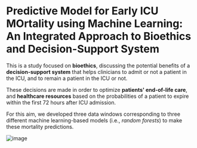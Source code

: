 # Predictive Model for Early ICU MOrtality using Machine Learning: An Integrated Approach to Bioethics and Decision-Support System

This is a study focused on **bioethics**, discussing the potential benefits of a **decision-support system** that helps clinicians to admit or not a patient in the ICU, and to remain a patient in the ICU or not.

These decisions are made in order to optimize **patients' end-of-life care**, and **healthcare resources** based on the probabilities of a patient to expire within the first 72 hours after ICU admission.

For this aim, we developed three data windows corresponding to three different machine learning-based models (i.e., *random forests*) to make these mortality predictions.


![image](https://github.com/user-attachments/assets/3cd7d38c-7f00-4dc1-b2b9-91f8dd30b8fb)
